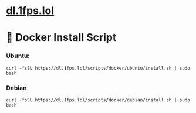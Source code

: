 # [dl.1fps.lol](https://dl.1fs.lol)

# 🐋 Docker Install Script
### Ubuntu:
```
curl -fsSL https://dl.1fps.lol/scripts/docker/ubuntu/install.sh | sudo bash
```

### Debian
```
curl -fsSL https://dl.1fps.lol/scripts/docker/debian/install.sh | sudo bash
```
